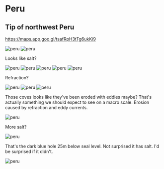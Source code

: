 # Peru

## Tip of northwest Peru

https://maps.app.goo.gl/tsafRpH3tTg6ukKi9

![peru](img/peru1.jpg "peru")
![peru](img/peru2.jpg "peru")

Looks like salt?

![peru](img/peru3.jpg "peru")
![peru](img/peru4.jpg "peru")
![peru](img/peru5.jpg "peru")
![peru](img/peru6.jpg "peru")
![peru](img/peru7.jpg "peru")

Refraction?

![peru](img/peru7-5.jpg "peru")
![peru](img/peru8.jpg "peru")
![peru](img/peru9.jpg "peru")

Those coves looks like they've been eroded with eddies maybe? That's actually something we should expect to see on a macro scale. Erosion caused by refraction and eddy currents.

![peru](img/peru10.jpg "peru")

More salt?

![peru](img/peru11.jpg "peru")

That's the dark blue hole 25m below seal level. Not surprised it has salt. I'd be surprised if it didn't.

![peru](img/peru12.jpg "peru")